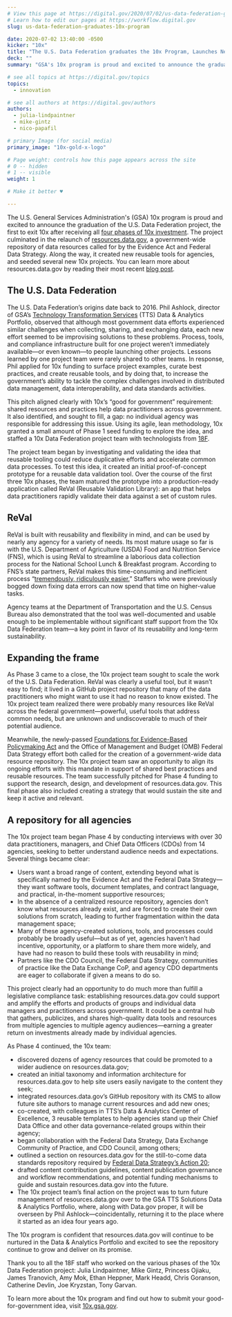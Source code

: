 ```yaml
---
# View this page at https://digital.gov/2020/07/02/us-data-federation-graduates-10x-program
# Learn how to edit our pages at https://workflow.digital.gov
slug: us-data-federation-graduates-10x-program

date: 2020-07-02 13:40:00 -0500
kicker: "10x"
title: "The U.S. Data Federation graduates the 10x Program, Launches New Repository"
deck: ""
summary: "GSA's 10x program is proud and excited to announce the graduation of the U.S. Data Federation project, the first to exit 10x after receiving all four phases of 10x investment."

# see all topics at https://digital.gov/topics
topics: 
  - innovation

# see all authors at https://digital.gov/authors
authors: 
  - julia-lindpaintner
  - mike-gintz
  - nico-papafil

# primary Image (for social media)
primary_image: "10x-gold-x-logo"

# Page weight: controls how this page appears across the site
# 0 -- hidden
# 1 -- visible
weight: 1

# Make it better ♥

---
```


The U.S. General Services Administration's (GSA) 10x program is proud and excited to announce the graduation of the U.S. Data Federation project, the first to exit 10x after receiving all [four phases of 10x investment](https://10x.gsa.gov/the-10x-process/). The project culminated in the relaunch of [resources.data.gov](https://resources.data.gov), a government-wide repository of data resources called for by the Evidence Act and Federal Data Strategy. Along the way, it created new reusable tools for agencies, and seeded several new 10x projects. You can learn more about resources.data.gov by reading their most recent [blog post](https://www.data.gov/meta/serving-the-needs-of-data-practitioners-with-a-new-resources-data-gov/). 

## The U.S. Data Federation 

The U.S. Data Federation’s origins date back to 2016. Phil Ashlock, director of GSA’s [Technology Transformation Services](https://www.gsa.gov/tts/) (TTS) Data & Analytics Portfolio, observed that although most government data efforts experienced similar challenges when collecting, sharing, and exchanging data, each new effort seemed to be improvising solutions to these problems. Process, tools, and compliance infrastructure built for one project weren’t immediately available—or even known—to people launching other projects. Lessons learned by one project team were rarely shared to other teams. In response, Phil applied for 10x funding to surface project examples, curate best practices, and create reusable tools, and by doing that, to increase the government’s ability to tackle the complex challenges involved in distributed data management, data interoperability, and data standards activities. 

This pitch aligned clearly with 10x’s “good for government” requirement: shared resources and practices help data practitioners across government. It also identified, and sought to fill, a gap: no individual agency was responsible for addressing this issue. Using its agile, lean methodology, 10x granted a small amount of Phase 1 seed funding to explore the idea, and staffed a 10x Data Federation project team with technologists from [18F](https://www.18f.gov). 

The project team began by investigating and validating the idea that reusable tooling could reduce duplicative efforts and accelerate common data processes. To test this idea, it created an initial proof-of-concept prototype for a reusable data validation tool. Over the course of the first three 10x phases, the team matured the prototype into a production-ready application called ReVal (Reusable Validation Library): an app that helps data practitioners rapidly validate their data against a set of custom rules. 

## ReVal 

ReVal is built with reusability and flexibility in mind, and can be used by nearly any agency for a variety of needs. Its most mature usage so far is with the U.S. Department of Agriculture (USDA) Food and Nutrition Service (FNS), which is using ReVal to streamline a laborious data collection process for the National School Lunch & Breakfast program. According to FNS’s state partners, ReVal makes this time-consuming and inefficient process “[tremendously, ridiculously easier.](https://18f.gsa.gov/2020/04/23/saving-time-and-improving-data-quality-for-the-national-school-lunch-breakfast-program/)” Staffers who were previously bogged down fixing data errors can now spend that time on higher-value tasks. 

Agency teams at the Department of Transportation and the U.S. Census Bureau also demonstrated that the tool was well-documented and usable enough to be implementable without significant staff support from the 10x Data Federation team—a key point in favor of its reusability and long-term sustainability. 

## Expanding the frame 

As Phase 3 came to a close, the 10x project team sought to scale the work of the U.S. Data Federation. ReVal was clearly a useful tool, but it wasn’t easy to find; it lived in a GitHub project repository that many of the data practitioners who might want to use it had no reason to know existed. The 10x project team realized there were probably many resources like ReVal across the federal government—powerful, useful tools that address common needs, but are unknown and undiscoverable to much of their potential audience. 

Meanwhile, the newly-passed [Foundations for Evidence-Based Policymaking Act](https://www.cio.gov/policies-and-priorities/evidence-based-policymaking/) and the Office of Management and Budget (OMB) Federal Data Strategy effort both called for the creation of a government-wide data resource repository. The 10x project team saw an opportunity to align its ongoing efforts with this mandate in support of shared best practices and reusable resources. The team successfully pitched for Phase 4 funding to support the research, design, and development of resources.data.gov. This final phase also included creating a strategy that would sustain the site and keep it active and relevant. 

## A repository for all agencies 

The 10x project team began Phase 4 by conducting interviews with over 30 data practitioners, managers, and Chief Data Officers (CDOs) from 14 agencies, seeking to better understand audience needs and expectations. Several things became clear: 

- Users want a broad range of content, extending beyond what is specifically named by the Evidence Act and the Federal Data Strategy—they want software tools, document templates, and contract language, and practical, in-the-moment supportive resources;
- In the absence of a centralized resource repository, agencies don’t know what resources already exist, and are forced to create their own solutions from scratch, leading to further fragmentation within the data management space;
- Many of these agency-created solutions, tools, and processes could probably be broadly useful—but as of yet, agencies haven’t had incentive, opportunity, or a platform to share them more widely, and have had no reason to build these tools with reusability in mind;
- Partners like the CDO Council, the Federal Data Strategy, communities of practice like the Data Exchange CoP, and agency CDO departments are eager to collaborate if given a means to do so. 

This project clearly had an opportunity to do much more than fulfill a legislative compliance task: establishing resources.data.gov could support and amplify the efforts and products of groups and individual data managers and practitioners across government. It could be a central hub that gathers, publicizes, and shares high-quality data tools and resources from multiple agencies to multiple agency audiences—earning a greater return on investments already made by individual agencies. 

As Phase 4 continued, the 10x team: 

- discovered dozens of agency resources that could be promoted to a wider audience on resources.data.gov;
- created an initial taxonomy and information architecture for resources.data.gov to help site users easily navigate to the content they seek;
- integrated resources.data.gov’s GitHub repository with its CMS to allow future site authors to manage current resources and add new ones;
- co-created, with colleagues in TTS’s Data & Analytics Center of Excellence, 3 reusable templates to help agencies stand up their Chief Data Office and other data governance-related groups within their agency;
- began collaboration with the Federal Data Strategy, Data Exchange Community of Practice, and CDO Council, among others;
- outlined a section on resources.data.gov for the still-to-come data standards repository required by [Federal Data Strategy’s Action 20](https://strategy.data.gov/action-plan/#action-20-develop-a-data-standards-repository);
- drafted content contribution guidelines, content publication governance and workflow recommendations, and potential funding mechanisms to guide and sustain resources.data.gov into the future.
- The 10x project team’s final action on the project was to turn future management of resources.data.gov over to the GSA TTS Solutions Data & Analytics Portfolio, where, along with Data.gov proper, it will be overseen by Phil Ashlock—coincidentally, returning it to the place where it started as an idea four years ago. 

The 10x program is confident that resources.data.gov will continue to be nurtured in the Data & Analytics Portfolio and excited to see the repository continue to grow and deliver on its promise. 

Thank you to all the 18F staff who worked on the various phases of the 10x Data Federation project: Julia Lindpaintner, Mike Gintz, Princess Ojiaku, James Tranovich, Amy Mok, Ethan Heppner, Mark Headd, Chris Goranson, Catherine Devlin, Joe Kryzstan, Tony Garvan. 

To learn more about the 10x program and find out how to submit your good-for-government idea, visit [10x.gsa.gov](https://10x.gsa.gov). 
